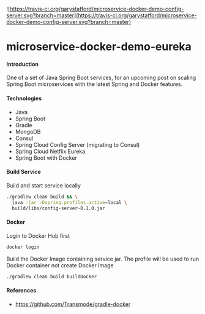 ![https://travis-ci.org/garystafford/microservice-docker-demo-config-server.svg?branch=master](https://travis-ci.org/garystafford/microservice-docker-demo-config-server.svg?branch=master)

# microservice-docker-demo-eureka

#### Introduction
One of a set of Java Spring Boot services, for an upcoming post on scaling Spring Boot microservices with the latest Spring and Docker features.

#### Technologies
* Java
* Spring Boot
* Gradle
* MongoDB
* Consul
* Spring Cloud Config Server (migrating to Consul)
* Spring Cloud Netflix Eureka
* Spring Boot with Docker

#### Build Service
Build and start service locally
```bash
./gradlew clean build && \
  java -jar -Dspring.profiles.active=local \
  build/libs/config-server-0.1.0.jar

```

#### Docker
Login to Docker Hub first
```bash
docker login
```

Build the Docker Image containing service jar. The profile will be used to run
 Docker container not create Docker Image
```bash
./gradlew clean build buildDocker
```

#### References
* https://github.com/Transmode/gradle-docker
